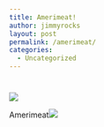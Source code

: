 ```yaml
---
title: Amerimeat!
author: jimmyrocks
layout: post
permalink: /amerimeat/
categories:
  - Uncategorized
---
```

# 

![][1]

 [1]: http://media.tumblr.com/RkNsJZueFh4nw24h1FgtDkDio1_500.jpg

Amerimeat![][2]

 [2]: http://www.uwishunu.com/wp-content/uploads/episcopo_dominic.jpg